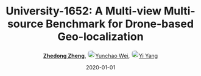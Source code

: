 ---
title: "University-1652: A Multi-view Multi-source Benchmark for Drone-based Geo-localization"
collection: publications
permalink: /publication/Universi2020
date: 2020-01-01
doi: 10.1145/3394171.3413896
keywords: 
venue: 'ACM MM'
paperurl: 'https://zdzheng.xyz/files/ACMMM20.pdf'
blog: 'https://zhuanlan.zhihu.com/p/110987552'
code: 'https://github.com/layumi/University1652-Baseline'
author: '<strong><a href="https://zdzheng.xyz/authors/Zhedong-Zheng" class="author">Zhedong Zheng</a></strong>, <a href="https://zdzheng.xyz/authors/Yunchao-Wei" class="author"> <img src="https://zdzheng.xyz/files/yunchao-wei.jpeg" alt="Yunchao-Wei" style="border-radius: 50%; height:20px; width:20px">Yunchao Wei</a>, <a href="https://zdzheng.xyz/authors/Yi-Yang" class="author"> <img src="https://zdzheng.xyz/files/yi-yang.jpeg" alt="Yi-Yang" style="border-radius: 50%; height:20px; width:20px">Yi Yang</a>'
sqlauthor: 'Zhedong Zheng, Yunchao Wei, Yi Yang, '
citation: ' Zhedong Zheng,  Yunchao Wei,  Yi Yang, &quot;University-1652: A Multi-view Multi-source Benchmark for Drone-based Geo-localization.&quot; ACM MM, 2020. DOI: 10.1145/3394171.3413896'
pub_year: '2020'
bib: >
    @inproceedings{zheng2020university,<br>author = "Zheng, Zhedong and Wei, Yunchao and Yang, Yi",<br>doi = "10.1145/3394171.3413896",<br>title = "University-1652: A Multi-view Multi-source Benchmark for Drone-based Geo-localization",<br>booktitle = "ACM MM",<br>pages = "1395--1403",<br>code = "https://github.com/layumi/University1652-Baseline",<br>url = "https://zdzheng.xyz/files/ACMMM20.pdf",<br>blog = "https://zhuanlan.zhihu.com/p/110987552",<br>year = "2020"
    }

---